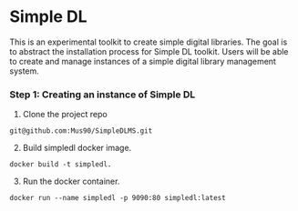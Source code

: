 # Simple DL

This is an experimental toolkit to create simple digital libraries. The goal is to abstract the installation process for Simple DL toolkit. Users will be able to create and manage instances of a simple digital library management
system.


### Step 1: Creating an instance of Simple DL

1. Clone the project repo

```
git@github.com:Mus90/SimpleDLMS.git
```

2. Build simpledl docker image.

```
docker build -t simpledl.
```

3. Run the docker container.

```
docker run --name simpledl -p 9090:80 simpledl:latest
```










